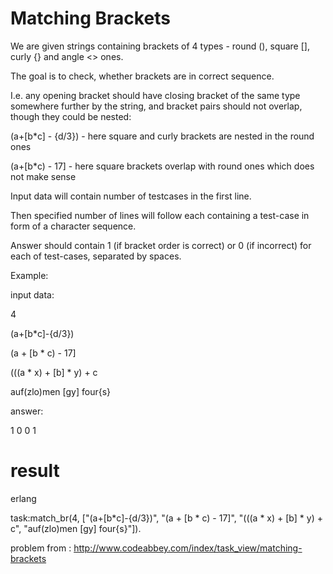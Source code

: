 # Matching Brackets


We are given strings containing brackets of 4 types - round (), square [], curly {} and angle <> ones.

The goal is to check, whether brackets are in correct sequence.

I.e. any opening bracket should have closing bracket of the same type somewhere further by the string,
and bracket pairs should not overlap, though they could be nested:

(a+[b*c] - {d/3})  - here square and curly brackets are nested in the round ones

(a+[b*c) - 17]     - here square brackets overlap with round ones which does not make sense



Input data will contain number of testcases in the first line.

Then specified number of lines will follow each containing a test-case in form of a character sequence.

Answer should contain 1 (if bracket order is correct) or 0 (if incorrect) for each of test-cases, separated by spaces.




Example:

input data:

4

(a+[b*c]-{d/3})

(a + [b * c) - 17]

(((a * x) + [b] * y) + c

auf(zlo)men [gy<psy>] four{s}


answer:

1 0 0 1



# result

erlang

task:match_br(4, ["(a+[b*c]-{d/3})", "(a + [b * c) - 17]", "(((a * x) + [b] * y) + c", "auf(zlo)men [gy<psy>] four{s}"]).


problem from :
http://www.codeabbey.com/index/task_view/matching-brackets

